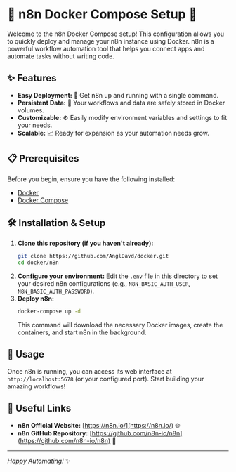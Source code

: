 # 🚀 n8n Docker Compose Setup 🚀

Welcome to the n8n Docker Compose setup! This configuration allows you to quickly deploy and manage your n8n instance using Docker. n8n is a powerful workflow automation tool that helps you connect apps and automate tasks without writing code.

## ✨ Features

*   **Easy Deployment:** 🐳 Get n8n up and running with a single command.
*   **Persistent Data:** 💾 Your workflows and data are safely stored in Docker volumes.
*   **Customizable:** ⚙️ Easily modify environment variables and settings to fit your needs.
*   **Scalable:** 📈 Ready for expansion as your automation needs grow.

## 📋 Prerequisites

Before you begin, ensure you have the following installed:

*   [Docker](https://www.docker.com/get-started)
*   [Docker Compose](https://docs.docker.com/compose/install/)

## 🛠️ Installation & Setup

1.  **Clone this repository (if you haven't already):**
    ```bash
    git clone https://github.com/AnglDavd/docker.git
    cd docker/n8n
    ```
2.  **Configure your environment:**
    Edit the `.env` file in this directory to set your desired n8n configurations (e.g., `N8N_BASIC_AUTH_USER`, `N8N_BASIC_AUTH_PASSWORD`).
3.  **Deploy n8n:**
    ```bash
    docker-compose up -d
    ```
    This command will download the necessary Docker images, create the containers, and start n8n in the background.

## 🚀 Usage

Once n8n is running, you can access its web interface at `http://localhost:5678` (or your configured port). Start building your amazing workflows!

## 🔗 Useful Links

*   **n8n Official Website:** [https://n8n.io/](https://n8n.io/) 🌐
*   **n8n GitHub Repository:** [https://github.com/n8n-io/n8n](https://github.com/n8n-io/n8n) 🐙

---
_Happy Automating!_ ✨
